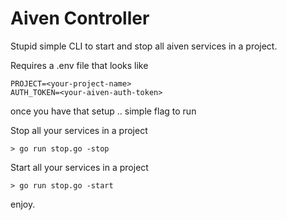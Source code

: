 # Aiven Controller

Stupid simple CLI to start and stop all aiven services in a project. 

Requires a .env file that looks like 

```
PROJECT=<your-project-name>
AUTH_TOKEN=<your-aiven-auth-token>
```

once you have that setup .. simple flag to run

Stop all your services in a project
```
> go run stop.go -stop
```

Start all your services in a project
```
> go run stop.go -start
```

enjoy. 

